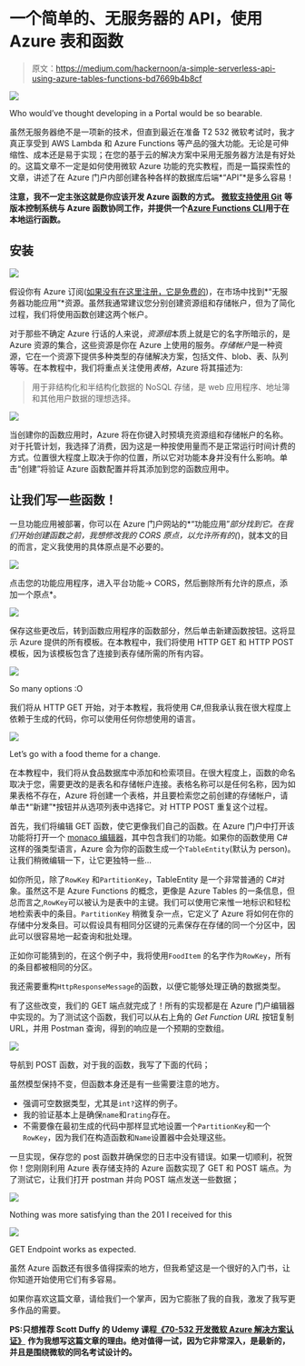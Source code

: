 # 一个简单的、无服务器的 API，使用 Azure 表和函数

> 原文：<https://medium.com/hackernoon/a-simple-serverless-api-using-azure-tables-functions-bd7669b4b8cf>

![](img/38732bbc3c12a9bc5cec020632a937c8.png)

Who would’ve thought developing in a Portal would be so bearable.

虽然无服务器绝不是一项新的技术，但直到最近在准备 T2 532 微软考试时，我才真正享受到 AWS Lambda 和 Azure Functions 等产品的强大功能。无论是可伸缩性、成本还是易于实现；在您的基于云的解决方案中采用无服务器方法是有好处的。这篇文章不一定是如何使用微软 Azure 功能的充实教程，而是一篇探索性的文章，讲述了在 Azure 门户内部创建各种各样的数据库后端*“API”*是多么容易！

**注意，我不一定主张这就是你应该开发 Azure 函数的方式。** [**微软支持使用 Git**](https://docs.microsoft.com/en-us/azure/app-service/app-service-deploy-local-git) **等版本控制系统与 Azure 函数协同工作，并提供一个**[**Azure Functions CLI**](https://github.com/Azure/azure-functions-cli)**用于在本地运行函数。**

## 安装

![](img/065189d7bf8eb28636777750d96e802a.png)

假设你有 Azure 订阅([如果没有在这里注册，它是免费的](https://azure.microsoft.com/en-us/free/))，在市场中找到*“无服务器功能应用”*资源。虽然我通常建议您分别创建资源组和存储帐户，但为了简化过程，我们将使用函数创建这两个帐户。

对于那些不确定 Azure 行话的人来说，*资源组*本质上就是它的名字所暗示的，是 Azure 资源的集合，这些资源是你在 Azure 上使用的服务。*存储帐户*是一种资源，它在一个资源下提供多种类型的存储解决方案，包括文件、blob、表、队列等等。在本教程中，我们将重点关注使用*表格*，Azure 将其描述为:

> 用于非结构化和半结构化数据的 NoSQL 存储，是 web 应用程序、地址簿和其他用户数据的理想选择。

![](img/5ef3975fb4bdaedaf9bd34f92c13f15f.png)

当创建你的函数应用时，Azure 将在你键入时预填充资源组和存储帐户的名称。对于托管计划，我选择了消费，因为这是一种按使用量而不是正常运行时间计费的方式。位置很大程度上取决于你的位置，所以它对功能本身并没有什么影响。单击“创建”将验证 Azure 函数配置并将其添加到您的函数应用中。

## 让我们写一些函数！

一旦功能应用被部署，你可以在 Azure 门户网站的*“功能应用”*部分找到它。在我们开始创建函数之前，我想修改我的 CORS 原点，以允许所有的(*)，就本文的目的而言，定义我使用的具体原点是不必要的。

![](img/46a94b28501245e33961f02d697c63d8.png)

点击您的功能应用程序，进入平台功能-> CORS，然后删除所有允许的原点，添加一个原点*。

![](img/60cd7a84064a4301874d89114ceada3a.png)

保存这些更改后，转到函数应用程序的函数部分，然后单击新建函数按钮。这将显示 Azure 提供的所有模板。在本教程中，我们将使用 HTTP GET 和 HTTP POST 模板，因为该模板包含了连接到表存储所需的所有内容。

![](img/c3256c739a83e7531bfafc539b022233.png)

So many options :O

我们将从 HTTP GET 开始，对于本教程，我将使用 C#,但我承认我在很大程度上依赖于生成的代码，你可以使用任何你想使用的语言。

![](img/c96355077d421bf8202edf80cc2861ec.png)

Let’s go with a food theme for a change.

在本教程中，我们将从食品数据库中添加和检索项目。在很大程度上，函数的命名取决于您，需要更改的是表名和存储帐户连接。表格名称可以是任何名称，因为如果表格不存在，Azure 将创建一个表格，并且要检索您之前创建的存储帐户，请单击*“新建”*按钮并从选项列表中选择它。对 HTTP POST 重复这个过程。

首先，我们将编辑 GET 函数，使它更像我们自己的函数。在 Azure 门户中打开该功能将打开一个 [monaco 编辑器](https://github.com/Microsoft/monaco-editor)，其中包含我们的功能。如果你的函数使用 C#这样的强类型语言，Azure 会为你的函数生成一个`TableEntity`(默认为 person)。让我们稍微编辑一下，让它更独特一些…

如你所见，除了`RowKey` 和`PartitionKey`，TableEntity 是一个非常普通的 C#对象。虽然这不是 Azure Functions 的概念，更像是 Azure Tables 的一条信息，但总而言之,`RowKey`可以被认为是表中的主键。我们可以使用它来惟一地标识和轻松地检索表中的条目。`PartitionKey` 稍微复杂一点，它定义了 Azure 将如何在你的存储中分发条目。可以假设具有相同分区键的元素保存在存储的同一个分区中，因此可以很容易地一起查询和批处理。

正如你可能猜到的，在这个例子中，我将使用`FoodItem` 的名字作为`RowKey`，所有的条目都被相同的分区。

我还需要重构`HttpResponseMessage`的函数，以便它能够处理正确的数据类型。

有了这些改变，我们的 GET 端点就完成了！所有的实现都是在 Azure 门户编辑器中实现的。为了测试这个函数，我们可以从右上角的 *Get Function URL* 按钮复制 URL，并用 Postman 查询，得到的响应是一个预期的空数组。

![](img/81cbe869325940b82d793888de19145d.png)

导航到 POST 函数，对于我的函数，我写了下面的代码；

虽然模型保持不变，但函数本身还是有一些需要注意的地方。

*   强调可空数据类型，尤其是`int?`这样的例子。
*   我的验证基本上是确保`name`和`rating`存在。
*   不需要像在最初生成的代码中那样显式地设置一个`PartitionKey`和一个`RowKey`，因为我们在构造函数和`Name`设置器中会处理这些。

一旦实现，保存您的 post 函数并确保您的日志中没有错误。如果一切顺利，祝贺你！您刚刚利用 Azure 表存储支持的 Azure 函数实现了 GET 和 POST 端点。为了测试它，让我们打开 postman 并向 POST 端点发送一些数据；

![](img/10ecc1361c7dea21f300a873c23173c0.png)

Nothing was more satisfying than the 201 I received for this

![](img/8a4efd75e29d909e3fa46349d957c48d.png)

GET Endpoint works as expected.

虽然 Azure 函数还有很多值得探索的地方，但我希望这是一个很好的入门书，让你知道开始使用它们有多容易。

如果你喜欢这篇文章，请给我们一个掌声，因为它膨胀了我的自我，激发了我写更多作品的需要。

**PS:只想推荐 Scott Duffy 的 Udemy 课程**[**《70-532 开发微软 Azure 解决方案认证》**](https://www.udemy.com/70532-azure/learn/v4/overview) **作为我想写这篇文章的理由。绝对值得一试，因为它非常深入，是最新的，并且是围绕微软的同名考试设计的。**
